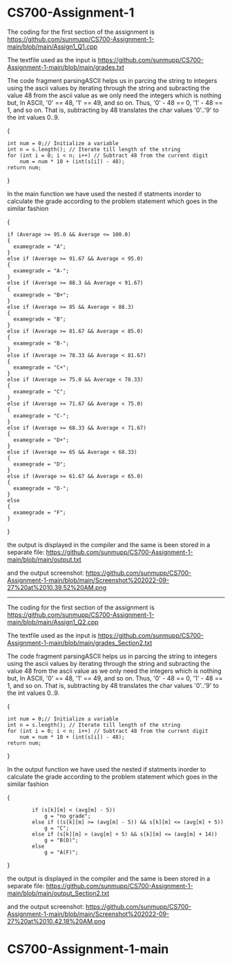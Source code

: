 # CS700-Assignment-1

The coding for the first section of the assignment is https://github.com/sunmupp/CS700-Assignment-1-main/blob/main/Assign1_Q1.cpp

The textfile used as the input is https://github.com/sunmupp/CS700-Assignment-1-main/blob/main/grades.txt

The code fragment parsingASCII helps us in parcing the string to integers using the ascii values by iterating through the string and subracting the value 48 from the ascii value as we only need the integers which is nothing but, In ASCII, '0' == 48, '1' == 49, and so on. Thus, '0' - 48 == 0, '1' - 48 == 1, and so on. That is, subtracting by 48 translates the char values '0'..'9' to the int values 0..9.

{

	int num = 0;// Initialize a variable
	int n = s.length(); // Iterate till length of the string
	for (int i = 0; i < n; i++) // Subtract 48 from the current digit
		num = num * 10 + (int(s[i]) - 48);
	return num;
}

In the main function we have used the nested if statments inorder to calculate the grade according to the problem statement which goes in the similar fashion

{

	if (Average >= 95.0 && Average <= 100.0)
	{
	  examegrade = "A";
	}
	else if (Average >= 91.67 && Average < 95.0)
	{
	  examegrade = "A-";
	}
	else if (Average >= 88.3 && Average < 91.67)
	{
	  examegrade = "B+";
	}
	else if (Average >= 85 && Average < 88.3)
	{
	  examegrade = "B";
	}
	else if (Average >= 81.67 && Average < 85.0)
	{
	  examegrade = "B-";
	}
	else if (Average >= 78.33 && Average < 81.67)
	{
	  examegrade = "C+";
	}
	else if (Average >= 75.0 && Average < 78.33)
	{
	  examegrade = "C";
	}
	else if (Average >= 71.67 && Average < 75.0)
	{
	  examegrade = "C-";
	}
	else if (Average >= 68.33 && Average < 71.67)
	{
	  examegrade = "D+";
	}
	else if (Average >= 65 && Average < 68.33)
	{
	  examegrade = "D";
	}
	else if (Average >= 61.67 && Average < 65.0)
	{
	  examegrade = "D-";
	}
	else
	{
	  examegrade = "F";
	}
	
}

the output is displayed in the compiler and the same is been stored in a separate file: https://github.com/sunmupp/CS700-Assignment-1-main/blob/main/output.txt

and the output screenshot: https://github.com/sunmupp/CS700-Assignment-1-main/blob/main/Screenshot%202022-09-27%20at%2010.39.52%20AM.png

<!-- blank line -->
----
<!-- blank line -->

The coding for the first section of the assignment is https://github.com/sunmupp/CS700-Assignment-1-main/blob/main/Assign1_Q2.cpp

The textfile used as the input is https://github.com/sunmupp/CS700-Assignment-1-main/blob/main/grades_Section2.txt

The code fragment parsingASCII helps us in parcing the string to integers using the ascii values by iterating through the string and subracting the value 48 from the ascii value as we only need the integers which is nothing but, In ASCII, '0' == 48, '1' == 49, and so on. Thus, '0' - 48 == 0, '1' - 48 == 1, and so on. That is, subtracting by 48 translates the char values '0'..'9' to the int values 0..9.

{

	int num = 0;// Initialize a variable
	int n = s.length(); // Iterate till length of the string
	for (int i = 0; i < n; i++) // Subtract 48 from the current digit
		num = num * 10 + (int(s[i]) - 48);
	return num;
}

In the output function we have used the nested if statments inorder to calculate the grade according to the problem statement which goes in the similar fashion

{

			if (s[k][m] < (avg[m] - 5))
				g = "no grade";
			else if ((s[k][m] >= (avg[m] - 5)) && s[k][m] <= (avg[m] + 5))
				g = "C";
			else if (s[k][m] > (avg[m] + 5) && s[k][m] <= (avg[m] + 14))
				g = "B(D)";
			else
				g = "A(F)";
}

the output is displayed in the compiler and the same is been stored in a separate file: https://github.com/sunmupp/CS700-Assignment-1-main/blob/main/output_Section2.txt

and the output screenshot: https://github.com/sunmupp/CS700-Assignment-1-main/blob/main/Screenshot%202022-09-27%20at%2010.42.18%20AM.png
# CS700-Assignment-1-main
